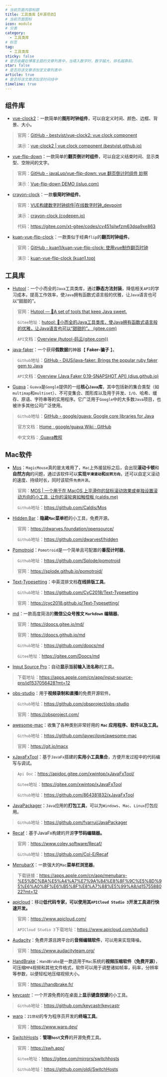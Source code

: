```yaml
---
# 当前页面内容标题
title: 工具类库【开源项目】
# 当前页面图标
icon: module
# 分类
category:
  - 工具类库
# 标签
tag:
  - 工具类库
sticky: false
# 是否收藏在博客主题的文章列表中，当填入数字时，数字越大，排名越靠前。
star: false
# 是否将该文章添加至文章列表中
article: true
# 是否将该文章添加至时间线中
timeline: true
---
```


## 组件库

* [vue-clock2](https://github.com/bestvist/vue-clock2/)：一款简单的**图形时钟组件**，可以自定义时间、颜色、边框、背景、大小。

> 官网：[GitHub - bestvist/vue-clock2: vue clock component](https://github.com/bestvist/vue-clock2/)
>
> 演示：[vue-clock2 | vue clock component (bestvist.github.io)](https://bestvist.github.io/vue-clock2/docs/)

* [vue-flip-down](https://github.com/javaLuo/vue-flip-down)：一款简单的**翻页倒计时组件**，可以自定义结束时间、显示类型、空隙间的文字。

>官网：[GitHub - javaLuo/vue-flip-down: vue 翻页倒计时组件 妙啊](https://github.com/javaLuo/vue-flip-down)
>
>演示：[Vue-flip-down DEMO (isluo.com)](https://isluo.com/work/vue-flip-down/)

* [crayon-clock](https://codepen.io/quintiontang/pen/MWrywqW)：一款**极简时钟组件**。

>官网：[VUE构建数字时钟组件|在线数字时钟_devpoint](https://www.devpoint.cn/article/390.shtml)
>
>演示：[crayon-clock (codepen.io)](https://codepen.io/quintiontang/pen/MWrywqW)
>
>代码：https://gitee.com/xt-gitee/codes/cv451silwfzm63dqa9xe863

* [kuan-vue-flip-clock](https://github.com/kuan1/kuan-vue-flip-clock)：一款类似于经典`flip`的**翻页时钟组件**。

>官网：[GitHub - kuan1/kuan-vue-flip-clock: 使用vue制作翻页时钟](https://github.com/kuan1/kuan-vue-flip-clock)
>
>演示：[kuan-vue-flip-clock (kuan1.top)](https://www.kuan1.top/kuan-vue-flip-clock/)

## 工具库

* [Hutool](https://hutool.cn/)：一个小而全的`Java`工具类库，通过**静态方法封装**，降低相关`API`的学习成本，提高工作效率，使`Java`拥有函数式语言般的优雅，让`Java`语言也可以“甜甜的”。

> 官网：[Hutool — 🍬A set of tools that keep Java sweet.](https://hutool.cn/)
>
> `Gitee`地址：[hutool: 🍬小而全的Java工具类库，使Java拥有函数式语言般的优雅，让Java语言也可以“甜甜的”。 (gitee.com)](https://gitee.com/dromara/hutool/)
>
> `API`文档：[Overview (hutool-码云(gitee.com))](https://apidoc.gitee.com/dromara/hutool/)

* [java-faker](https://github.com/DiUS/java-faker)：一个获得**假数据**的神器【 **Faker-骗子** 】。

> `Github`地址：[GitHub - DiUS/java-faker: Brings the popular ruby faker gem to Java](https://github.com/DiUS/java-faker)
>
> `API`文档：[Overview (Java Faker 0.19-SNAPSHOT API) (dius.github.io)](http://dius.github.io/java-faker/apidocs/index.html)

* [Guava](https://guava.dev/)：`Guava`是`Google`提供的一组**核心`Java`库**，其中包括新的集合类型（如`multimap`和`multiset`）、不可变集合、图形库以及用于并发、`I/O`、哈希、缓存、原语、字符串等的实用程序。它广泛用于`Google`中的大多数`Java`项目，也被许多其他公司广泛使用。

>`Github`地址：[GitHub - google/guava: Google core libraries for Java](https://github.com/google/guava)
>
>官方文档：[Home · google/guava Wiki · GitHub](https://github.com/google/guava/wiki)
>
>中文文档：[ Guava教程](https://www.yiibai.com/guava/guava_environment.html)

## Mac软件

* [Mos](https://mos.caldis.me/)：`MagicMouse`真的是太难用了，`Mac`上外接鼠标之后，会出现**滚动卡顿**和**自然方向**的问题，通过该软件可以**实现`平滑滚动`和`反转方向`**，还可以自定义滚动的速度、持续时长，同时该软件`免费开源`。

> 官网：[MOS | 一个用于在 MacOS 上平滑你的鼠标滚动效果或单独设置滚动方向的小工具, 让你的滚轮爽如触控板 (caldis.me)](https://mos.caldis.me/)
>
> `Github`地址：https://github.com/Caldis/Mos

* [Hidden Bar](https://github.com/dwarvesf/hidden)：**隐藏`Mac`菜单栏**的小工具，免费开源。

> 官网：https://dwarves.foundation/opensource/
>
> `Github`地址：https://github.com/dwarvesf/hidden

* [Pomotroid](https://github.com/Splode/pomotroid)：`Pomotroid`是一个简单且可配置的**番茄计时器**。

> `Github`地址：https://github.com/Splode/pomotroid
>
> 官网：https://splode.github.io/pomotroid/

* [Text-Typesetting](https://github.com/CyC2018/Text-Typesetting)：中英混排文档**在线排版工具**。

>`Github`地址：https://github.com/CyC2018/Text-Typesetting
>
>官网：https://cyc2018.github.io/Text-Typesetting/

* [md](https://gitee.com/Doocs/md)：一款高度简洁的**微信公众号推文 `Markdown` 编辑器**。

>官网：https://doocs.gitee.io/md/
>
>官网：https://doocs.github.io/md
>
>`Github`地址：https://github.com/doocs/md
>
>`Gitee`地址：https://gitee.com/Doocs/md

* [Input Source Pro](https://apps.apple.com/cn/app/input-source-pro/id1537056428?mt=12)：自动**显示当前输入法名称**的工具。

> 下载地址：https://apps.apple.com/cn/app/input-source-pro/id1537056428?mt=12

* [obs-studio](https://github.com/obsproject/obs-studio)：用于**视频录制和直播**的免费开源软件。

> `Github`地址：https://github.com/obsproject/obs-studio
>
> 官网：https://obsproject.com/

* [awesome-mac](https://github.com/jaywcjlove/awesome-mac/blob/master/README-zh.md)：收集了各种类别非常好用的 **`Mac` 应用程序、软件以及工具。**

>`Github`地址：https://github.com/jaywcjlove/awesome-mac
>
>官网：https://git.io/macx

* [xJavaFxTool](https://gitee.com/xwintop/xJavaFxTool)：基于`JavaFx`搭建的**实用小工具集合**，方便开发过程中的代码编写与调试。

>`Api Doc`：https://apidoc.gitee.com/xwintop/xJavaFxTool/
>
>`Gitee`地址：https://gitee.com/xwintop/xJavaFxTool
>
>`Github`地址：https://github.com/864381832/xJavaFxTool

* [JavaPackager](https://github.com/fvarrui/JavaPackager)：`Java`应用的**打包工具**，可以为`Windows`、`Mac`、`Linux`打包应用。

>`Github`地址：https://github.com/fvarrui/JavaPackager

* [Recaf](https://www.coley.software/Recaf/)：基于JavaFx构建的开源**字节码编辑器。**

>官网：https://www.coley.software/Recaf/
>
>`Github`地址：https://github.com/Col-E/Recaf

* [MenubarX](https://apps.apple.com/cn/app/menubarx-%E5%BC%BA%E5%A4%A7%E7%9A%84%E8%8F%9C%E5%8D%95%E6%A0%8F%E6%B5%8F%E8%A7%88%E5%99%A8/id1575588022?mt=12)：一款强大的`Mac`**菜单栏浏览器**。

>下载链接：https://apps.apple.com/cn/app/menubarx-%E5%BC%BA%E5%A4%A7%E7%9A%84%E8%8F%9C%E5%8D%95%E6%A0%8F%E6%B5%8F%E8%A7%88%E5%99%A8/id1575588022?mt=12

* [apicloud](https://www.apicloud.com/)：移动**低代码专家，可以使用其`APICloud Studio 3`开发工具进行快速开发。**

>官网：https://www.apicloud.com/
>
>`APICloud Studio 3`下载地址：https://www.apicloud.com/studio3

* [Audacity](https://www.audacityteam.org/)：免费开源且跨平台的**音频编辑软件**，可以用来实现降噪。

>官网：https://www.audacityteam.org/

* [HandBrake](https://handbrake.fr/)：`HandBrake`是一款适用于`Mac`系统的**视频压缩软件（免费开源）**，可压缩`MP4`视频和其他文件格式，软件可以用于调整诸如帧率，码率，分辨率等参数，以便轻松地压缩视频大小。

>官网：https://handbrake.fr/

* [keycastr](https://github.com/keycastr/keycastr)：一个开源免费的在桌面上**显示键盘按键**的小工具。

>`Github`地址：https://github.com/keycastr/keycastr

* [warp](https://www.warp.dev/)：`21世纪`的专为程序员开发的**终端工具**。

> 官网：https://www.warp.dev/

* [SwitchHosts](https://swh.app/)：**管理`host`文件**的开源免费工具。

>官网：https://swh.app/
>
>`Gitee`地址：https://gitee.com/mirrors/switchhosts
>
>`Github`地址：https://github.com/oldj/SwitchHosts
